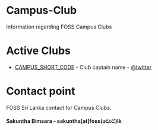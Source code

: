 # Campus-Club
Information regarding FOSS Campus Clubs

# Active Clubs

* [CAMPUS_SHORT_CODE](template.md) - Club captain name - [@twitter](https://twitter.com)

# Contact point
FOSS Sri Lanka contact for Campus Clubs. 

#### Sakuntha Bimsara - sakuntha[at]foss(ඩොට්)lk
